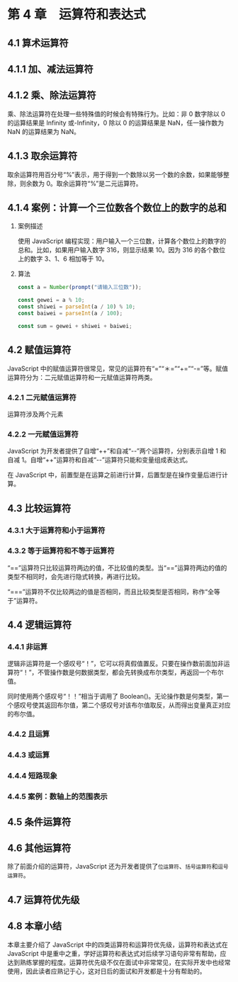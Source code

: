 # 第 4 章　运算符和表达式

## 4.1 算术运算符

## 4.1.1 加、减法运算符

## 4.1.2 乘、除法运算符

乘、除法运算符在处理一些特殊值的时候会有特殊行为。比如：非 0 数字除以 0 的运算结果是 Infinity 或-Infinity，0 除以 0 的运算结果是 NaN，任一操作数为 NaN 的运算结果为 NaN。

## 4.1.3 取余运算符

取余运算符用百分号“%”表示，用于得到一个数除以另一个数的余数，如果能够整除，则余数为 0。取余运算符“%”是二元运算符。

## 4.1.4 案例：计算一个三位数各个数位上的数字的总和

1. 案例描述

   使用 JavaScript 编程实现：用户输入一个三位数，计算各个数位上的数字的总和。比如，如果用户输入数字 316，则显示结果 10。因为 316 的各个数位上的数字 3、1、6 相加等于 10。

2. 算法

   ```js
   const a = Number(prompt("请输入三位数"));

   const gewei = a % 10;
   const shiwei = parseInt(a / 10) % 10;
   const baiwei = parseInt(a / 100);

   const sum = gewei + shiwei + baiwei;
   ```

## 4.2 赋值运算符

JavaScript 中的赋值运算符很常见，常见的运算符有“=”​“＊=”​“+=”​“-=”等。赋值运算符分为：二元赋值运算符和一元赋值运算符两类。

### 4.2.1 二元赋值运算符

运算符涉及两个元素

### 4.2.2 一元赋值运算符

JavaScript 为开发者提供了自增“++”和自减“--”两个运算符，分别表示自增 1 和自减 1。自增“++”运算符和自减“--”运算符只能和变量组成表达式。

在 JavaScript 中，前置型是在运算之前进行计算，后置型是在操作变量后进行计算。

## 4.3 比较运算符

### 4.3.1 大于运算符和小于运算符

### 4.3.2 等于运算符和不等于运算符

“==”运算符只比较运算符两边的值，不比较值的类型。当“==”运算符两边的值的类型不相同时，会先进行隐式转换，再进行比较。

“===”运算符不仅比较两边的值是否相同，而且比较类型是否相同，称作“全等于”运算符。

## 4.4 逻辑运算符

### 4.4.1 非运算

逻辑非运算符是一个感叹号“！”​，它可以将真假值置反。只要在操作数前面加非运算符“！”​，不管操作数是何数据类型，都会先转换成布尔类型，再返回一个布尔值。

同时使用两个感叹号“！！”相当于调用了 Boolean()。无论操作数是何类型，第一个感叹号使其返回布尔值，第二个感叹号对该布尔值取反，从而得出变量真正对应的布尔值。

### 4.4.2 且运算

### 4.4.3 或运算

### 4.4.4 短路现象

### 4.4.5 案例：数轴上的范围表示

## 4.5 条件运算符

## 4.6 其他运算符

除了前面介绍的运算符，JavaScript 还为开发者提供了`位运算符`、`括号运算符`和`逗号运算符`。

## 4.7 运算符优先级

## 4.8 本章小结

本章主要介绍了 JavaScript 中的四类运算符和运算符优先级，运算符和表达式在 JavaScript 中是重中之重，学好运算符和表达式对后续学习语句非常有帮助，应达到熟练掌握的程度。运算符优先级不仅在面试中非常常见，在实际开发中也经常使用，因此读者应熟记于心，这对日后的面试和开发都是十分有帮助的。
